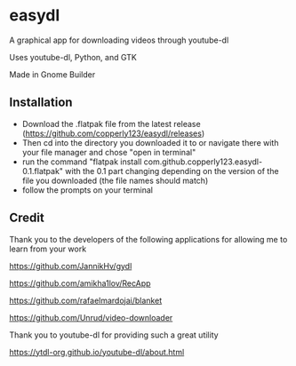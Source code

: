 # easydl
A graphical app for downloading videos through youtube-dl

Uses youtube-dl, Python, and GTK

Made in Gnome Builder

## Installation

- Download the .flatpak file from the latest release (https://github.com/copperly123/easydl/releases)
- Then cd into the directory you downloaded it to or navigate there with your file manager and chose "open in terminal"
- run the command "flatpak install com.github.copperly123.easydl-0.1.flatpak" with the 0.1 part changing depending on the version of the file you downloaded (the file names should match)
- follow the prompts on your terminal

## Credit

Thank you to the developers of the following applications for allowing me to learn from your work

https://github.com/JannikHv/gydl

https://github.com/amikha1lov/RecApp

https://github.com/rafaelmardojai/blanket

https://github.com/Unrud/video-downloader

Thank you to youtube-dl for providing such a great utility

https://ytdl-org.github.io/youtube-dl/about.html
